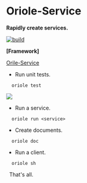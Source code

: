 # Oriole-Service

**Rapidly create services.**

[![build](https://travis-ci.org/zhouxiaoxiang/oriole-service.png?branch=master)](https://travis-ci.org/zhouxiaoxiang/oriole-service)

**[Framework]**

[Orile-Service](https://github.com/zhouxiaoxiang/oriole-service)

- Run unit tests.

```
  oriole test
```

![](https://github.com/zhouxiaoxiang/oriole-service/raw/master/docs/test.gif)

- Run a service. 

```
  oriole run <service>
```

- Create documents. 

```
  oriole doc
```

- Run a client.

```
  oriole sh
```
 
That's all.
